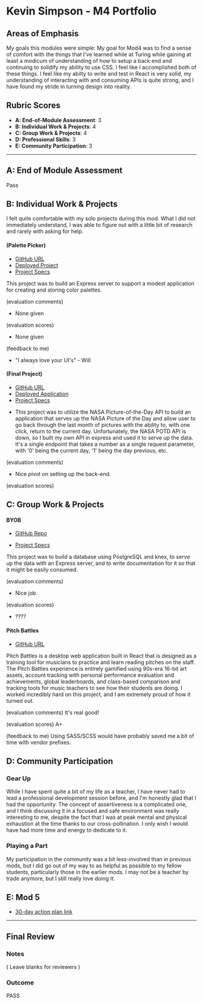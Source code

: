 # Kevin Simpson - M4 Portfolio

## Areas of Emphasis

My goals this modules were simple: My goal for Mod4 was to find a sense of comfort with the things that I've learned while at Turing while gaining at least a modicum of understanding of how to setup a back end and continuing to solidify my ability to use CSS. I feel like I accomplished both of these things. I feel like my abilty to write and test in React is very solid, my understanding of interacting with and consuming APIs is quite strong, and I have found my stride in turning design into reality.

## Rubric Scores

* **A: End-of-Module Assessment**: 3
* **B: Individual Work & Projects**: 4
* **C: Group Work & Projects**: 4
* **D: Professional Skills**: 3
* **E: Community Participation**: 3

-----------------------

## A: End of Module Assessment

Pass

## B: Individual Work & Projects

I felt quite comfortable with my solo projects during this mod. What I did not immediately understand, I was able to figure out with a little bit of research and rarely with asking for help.

#### (Palette Picker)

* [GitHub URL](https://github.com/relasine/pixel-picker)
* [Deployed Project](https://pixel-picker.herokuapp.com)
* [Project Specs](http://frontend.turing.io/projects/palette-picker.html)

This project was to build an Express server to support a modest application for creating and storing color palettes.

(evaluation comments)
* None given

(evaluation scores)
* None given

(feedback to me)
* "I always love your UI's" - Will

#### (Final Project)

* [GitHub URL](https://github.com/relasine/space-cats)
* [Deployed Application](https://space-cats-in-space.herokuapp.com/)
* [Project Specs](http://frontend.turing.io/projects/final-countdown.html)

- This project was to utilize the NASA Picture-of-the-Day API to build an application that serves up the NASA Picture of the Day and allow user to go back through the last month of pictures with the ability to, with one click, return to the current day. Unfortunately, the NASA POTD API is down, so I built my own API in express and used it to serve up the data. It's a single endpoint that takes a number as a single request parameter, with '0' being the current day, '1' being the day previous, etc.

(evaluation comments)

- Nice pivot on setting up the back-end.

(evaluation scores)

## C: Group Work & Projects

#### BYOB

* [GitHub Repo](https://github.com/relasine/Formula-1-API)

* [Project Specs](http://frontend.turing.io/projects/build-your-own-backend.html)

This project was to build a database using PostgreSQL and knex, to serve up the data with an Express server, and to write documentation for it so that it might be easily consumed.

(evaluation comments)
* Nice job.

(evaluation scores)
* ????

#### Pitch Battles

* [GitHub URL](https://github.com/relasine/pitch-battles-frontend)

Pitch Battles is a desktop web application built in React that is designed as a training tool for musicians to practice and learn reading pitches on the staff. The Pitch Battles experience is entirely gamified using 90s-era 16-bit art assets, account tracking with personal performance evaluation and achievements, global leaderboards, and class-based comparison and tracking tools for music teachers to see how their students are doing. I worked incredibly hard on this project, and I am extremely proud of how it turned out. 

(evaluation comments)
It's real good!

(evaluation scores)
A+

(feedback to me)
Using SASS/SCSS would have probably saved me a bit of time with vendor prefixes. 


## D: Community Participation

### Gear Up

While I have spent quite a bit of my life as a teacher, I have never had to lead a professional development session before, and I'm honestly glad that I had the opportunity. The concept of assertiveness is a complicated one, and I think discussing it in a focused and safe environment was really interesting to me, despite the fact that I was at peak mental and physical exhaustion at the time thanks to our cross-pollination. I only wish I would have had more time and energy to dedicate to it. 

### Playing a Part

My participation in the community was a bit less-involved than in previous mods, but I did go out of my way to as helpful as possible to my fellow students, particularly those in the earlier mods. I may not be a teacher by trade anymore, but I still really love doing it.

## E: Mod 5

* [30-day action plan link](https://docs.google.com/document/d/191sDMgI_Dyi4SauKTgcY63YBNpns5Vr7v-y1iopaQag/edit?usp=sharing)

------------------

## Final Review

### Notes

( Leave blanks for reviewers )

### Outcome

PASS
